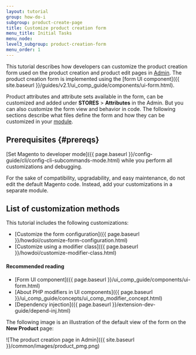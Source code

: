 ```yaml
---
layout: tutorial
group: how-do-i
subgroup: product-create-page
title: Customize product creation form
menu_title: Initial Tasks
menu_node:
level3_subgroup: product-creation-form
menu_order: 1
---
```


This tutorial describes how developers can customize the product creation form used on the product creation and product edit pages in [Admin](https://glossary.magento.com/admin). The product creation form is implemented using the [form UI component]({{ site.baseurl }}/guides/v2.1/ui_comp_guide/components/ui-form.html).

Product attributes and attribute sets available in the form, can be customized and added under **STORES** > **Attributes** in the Admin. But you can also customize the form view and behavior in code. The following sections describe what files define the form and how they can be customized in your [module](https://glossary.magento.com/module).

## Prerequisites {#prereqs}

[Set Magento to developer mode]({{ page.baseurl }}/config-guide/cli/config-cli-subcommands-mode.html) while you perform all customizations and debugging.

For the sake of compatibility, upgradability, and easy maintenance, do not edit the default Magento code. Instead, add your customizations in a separate module.

## List of customization methods

This tutorial includes the following customizations:

* [Customize the form configuration]({{ page.baseurl }}/howdoi/customize-form-configuration.html)
* [Customize using a modifier class]({{ page.baseurl }}/howdoi/customize-modifier-class.html)

#### Recommended reading

* [Form UI component]({{ page.baseurl }}/ui_comp_guide/components/ui-form.html)
* [About PHP modifiers in UI components]({{ page.baseurl }}/ui_comp_guide/concepts/ui_comp_modifier_concept.html)
* [Dependency injection]({{ page.baseurl }}/extension-dev-guide/depend-inj.html)

The following image is an illustration of the default view of the form on the **New Product** page:

![The product creation page in Admin]({{ site.baseurl }}/common/images/product_pmg.png)

